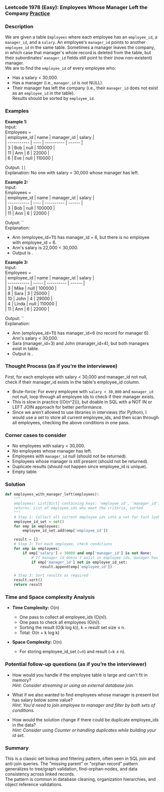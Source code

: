 ### Leetcode 1978 (Easy): Employees Whose Manager Left the Company [Practice](https://leetcode.com/problems/employees-whose-manager-left-the-company)

### Description  
We are given a table `Employees` where each employee has an `employee_id`, a `manager_id`, and a `salary`. An employee's `manager_id` points to another `employee_id` in the same table. Sometimes a manager leaves the company, in which case that manager's whole record is deleted from the table, but their subordinates' `manager_id` fields still point to their (now non-existent) manager.  
We are to find the `employee_id` of every employee who:
- Has a salary < 30,000.
- Has a manager (i.e., `manager_id` is not NULL).
- Their manager has left the company (i.e., their `manager_id` does not exist as an `employee_id` in the table).  
Results should be sorted by `employee_id`.

### Examples  

**Example 1:**  
Input:  
Employees =  
| employee_id | name | manager_id | salary |  
| ----------- | ---- | ---------- | ------ |  
| 3           | Bob  | null       | 100000 |  
| 11          | Ann  | 6          | 22000  |  
| 6           | Eve  | null       | 110000 |  

Output: `[]`  
Explanation: No one with salary < 30,000 whose manager has left.

**Example 2:**  
Input:  
Employees =  
| employee_id | name | manager_id | salary |  
| ----------- | ---- | ---------- | ------ |  
| 3           | Bob  | null       | 100000 |  
| 11          | Ann  | 6          | 22000  |  

Output: ``  
Explanation:  
- Ann (employee_id=11) has manager_id = 6, but there is no employee with employee_id = 6.
- Ann's salary is 22,000 < 30,000.
- Output is .

**Example 3:**  
Input:  
Employees =  
| employee_id | name  | manager_id | salary |  
| ----------- | ----- | ---------- | ------ |  
| 3           | Mike  | null       | 100000 |  
| 8           | Sara  | 3          | 25000  |  
| 10          | John  | 4          | 29000  |  
| 4           | Linda | null       | 110000 |  
| 11          | Ann   | 6          | 22000  |  

Output: ``  
Explanation:  
- Ann (employee_id=11) has manager_id=6 (no record for manager 6). Ann's salary < 30,000.
- Sara (manager_id=3) and John (manager_id=4), but both managers exist in table.
- Output is .

### Thought Process (as if you’re the interviewee)  
First, for each employee with salary < 30,000 and manager_id not null, check if their manager_id exists in the table's employee_id column.  
- Brute-force: For every employee with `salary < 30,000` and `manager_id` not null, loop through all employee ids to check if their manager exists.  
- This is slow in practice (\(O(n^2)\)), but doable in SQL with a NOT IN or LEFT JOIN approach for better performance.  
- Since we aren’t allowed to use libraries in interviews (for Python), I would use a set to store all current employee_ids, and then scan through all employees, checking the above conditions in one pass.

### Corner cases to consider  
- No employees with salary < 30,000.
- No employees whose manager has left.
- Employees with `manager_id` null (should not be returned).
- Employees whose manager is still present (should not be returned).
- Duplicate results (should not happen since employee_id is unique).
- Empty table.

### Solution

```python
def employees_with_manager_left(employees):
    """
    employees: List[Dict] containing keys: 'employee_id', 'manager_id', 'salary'
    returns: List of employee_ids who meet the criteria, sorted
    """
    # Step 1: Collect all current employee ids into a set for fast lookup
    employee_id_set = set()
    for emp in employees:
        employee_id_set.add(emp['employee_id'])

    result = []
    # Step 2: For each employee, check conditions
    for emp in employees:
        if emp['salary'] < 30000 and emp['manager_id'] is not None:
            # If manager id doesn't exist in employee ids, manager has left
            if emp['manager_id'] not in employee_id_set:
                result.append(emp['employee_id'])

    # Step 3: Sort results as required
    result.sort()
    return result
```

### Time and Space complexity Analysis  

- **Time Complexity:** O(n)  
  - One pass to collect all employee_ids (O(n)).
  - One pass to check all employees (O(n)).
  - Sorting the result (O(k log k)), k = result set size ≤ n.
  - Total: O(n + k log k)

- **Space Complexity:** O(n)  
  - For storing employee_id_set (~n) and result (~k ≤ n).


### Potential follow-up questions (as if you’re the interviewer)  

- How would you handle if the employee table is large and can't fit in memory?  
  *Hint: Consider streaming or using an external database join.*

- What if we also wanted to find employees whose manager is present but has salary below some value?  
  *Hint: You'd need to join employee to manager and filter by both sets of conditions.*

- How would the solution change if there could be duplicate employee_ids in the data?  
  *Hint: Consider using Counter or handling duplicates while building your id set.*


### Summary
This is a classic set lookup and filtering pattern, often seen in SQL join and anti-join queries. The "missing parent" or "orphan record" pattern generalizes to tree/graph validation, find-orphan-nodes, and data consistency across linked records.  
The pattern is common in database cleaning, organization hierarchies, and object reference validations.